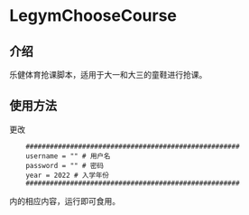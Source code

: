 # LegymChooseCourse

## 介绍

乐健体育抢课脚本，适用于大一和大三的童鞋进行抢课。

## 使用方法

更改

```
    #####################################################
    username = "" # 用户名
    password = "" # 密码
    year = 2022 # 入学年份
    #####################################################
```

内的相应内容，运行即可食用。
